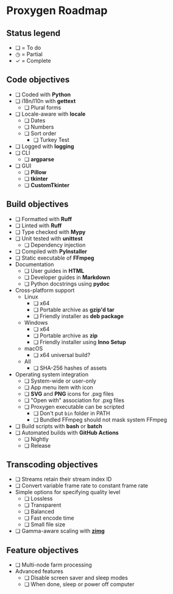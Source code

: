# Proxygen Roadmap

## Status legend

- ❏ = To do
- ◷ = Partial
- ✓ = Complete

## Code objectives

- ❏ Coded with **Python**
- ❏ i18n/l10n with **gettext**
  - ❏ Plural forms
- ❏ Locale-aware with **locale**
  - ❏ Dates
  - ❏ Numbers
  - ❏ Sort order
    - ❏ Turkey Test
- ❏ Logged with **logging**
- ❏ CLI
  - ❏ **argparse**
- ❏ GUI
  - ❏ **Pillow**
  - ❏ **tkinter**
  - ❏ **CustomTkinter**

## Build objectives

- ❏ Formatted with **Ruff**
- ❏ Linted with **Ruff**
- ❏ Type checked with **Mypy**
- ❏ Unit tested with **unittest**
  - ❏ Dependency injection
- ❏ Compiled with **PyInstaller**
- ❏ Static executable of **FFmpeg**
- Documentation
  - ❏ User guides in **HTML**
  - ❏ Developer guides in **Markdown**
  - ❏ Python docstrings using **pydoc**
- Cross-platform support
  - Linux
    - ❏ x64
    - ❏ Portable archive as **gzip'd tar**
    - ❏ Friendly installer as **deb package**
  - Windows
    - ❏ x64
    - ❏ Portable archive as **zip**
    - ❏ Friendly installer using **Inno Setup**
  - macOS
    - ❏ x64 universal build?
  - All
    - ❏ SHA-256 hashes of assets
- Operating system integration
  - ❏ System-wide or user-only
  - ❏ App menu item with icon
  - ❏ **SVG** and **PNG** icons for .pxg files
  - ❏ "Open with" association for .pxg files
  - ❏ Proxygen executable can be scripted
    - ❏ Don't put `bin` folder in PATH
    - ❏ Bundled FFmpeg should not mask system FFmpeg
- ❏ Build scripts with **bash** or **batch**
- ❏ Automated builds with **GitHub Actions**
  - ❏ Nightly
  - ❏ Release

## Transcoding objectives

- ❏ Streams retain their stream index ID
- ❏ Convert variable frame rate to constant frame rate
- Simple options for specifying quality level
  - ❏ Lossless
  - ❏ Transparent
  - ❏ Balanced
  - ❏ Fast encode time
  - ❏ Small file size
- ❏ Gamma-aware scaling with [**zimg**](https://ffmpeg.org/ffmpeg-filters.html#zscale-1)

## Feature objectives

- ❏ Multi-node farm processing
- Advanced features
  - ❏ Disable screen saver and sleep modes
  - ❏ When done, sleep or power off computer
